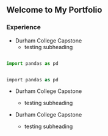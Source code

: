 ## Welcome to My Portfolio

### Experience

- Durham College Capstone
  - testing subheading
  
  
```py

import pandas as pd


```

```sql

import pandas as pd


```
  
- Durham College Capstone
  - testing subheading
  
- Durham College Capstone
  - testing subheading
